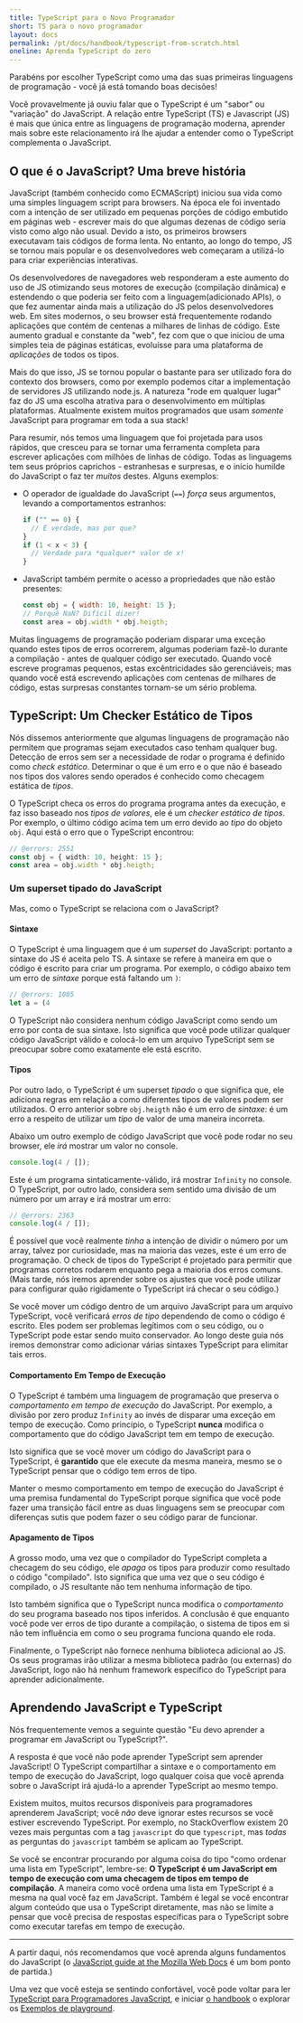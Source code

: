 ```yaml
---
title: TypeScript para o Novo Programador
short: TS para o novo programador
layout: docs
permalink: /pt/docs/handbook/typescript-from-scratch.html
oneline: Aprenda TypeScript do zero
---
```


Parabéns por escolher TypeScript como uma das suas primeiras linguagens de programação - você já está tomando boas decisões!

Você provavelmente já ouviu falar que o TypeScript é um "sabor" ou "variação" do JavaScript.
A relação entre TypeScript (TS) e Javascript (JS) é mais que única entre as linguagens de programação moderna, aprender mais sobre este relacionamento irá lhe ajudar a entender como o TypeScript complementa o JavaScript.

## O que é o JavaScript? Uma breve história

JavaScript (também conhecido como ECMAScript) iniciou sua vida como uma simples linguagem script para browsers.
Na época ele foi inventado com a intenção de ser utilizado em pequenas porções de código embutido em páginas web - escrever mais do que algumas dezenas de código seria visto como algo não usual.
Devido a isto, os primeiros browsers executavam tais códigos de forma lenta.
No entanto, ao longo do tempo, JS se tornou mais popular e os desenvolvedores web começaram a utilizá-lo para criar experiências interativas.

Os desenvolvedores de navegadores web responderam a este aumento do uso de JS otimizando seus motores de execução (compilação dinâmica) e estendendo o que poderia ser feito com a linguagem(adicionado APIs), o que fez aumentar ainda mais a utilização do JS pelos desenvolvedores web.
Em sites modernos, o seu browser está frequentemente rodando aplicações que contém de centenas a milhares de linhas de código.
Este aumento gradual e constante da "web", fez com que o que iniciou de uma simples teia de páginas estáticas, evoluísse para uma plataforma de _aplicações_ de todos os tipos.

Mais do que isso, JS se tornou popular o bastante para ser utilizado fora do contexto dos browsers, como por exemplo podemos citar a implementação de servidores JS utilizando node.js.
A natureza "rode em qualquer lugar" faz do JS uma escolha atrativa para o desenvolvimento em múltiplas plataformas.
Atualmente existem muitos programados que usam _somente_ JavaScript para programar em toda a sua stack!

Para resumir, nós temos uma linguagem que foi projetada para usos rápidos, que cresceu para se tornar uma ferramenta completa para escrever aplicações com milhões de linhas de código.
Todas as linguagems tem seus próprios caprichos - estranhesas e surpresas, e o início humilde do JavaScript o faz ter _muitos_ destes. Alguns exemplos:

- O operador de igualdade do JavaScript (`==`) _força_ seus argumentos, levando a comportamentos estranhos:

  ```js
  if ("" == 0) {
    // É verdade, mas por que?
  }
  if (1 < x < 3) {
    // Verdade para *qualquer* valor de x!
  }
  ```
- JavaScript também permite o acesso a propriedades que não estão presentes:

  ```js
  const obj = { width: 10, height: 15 };
  // Porquê NaN? Difícil dizer!
  const area = obj.width * obj.heigth;
  ```
Muitas linguagems de programação poderiam disparar uma exceção quando estes tipos de erros ocorrerem, algumas poderiam fazê-lo durante a compilação - antes de qualquer código ser executado. 
Quando você escreve programas pequenos, estas excêntricidades são gerenciáveis; mas quando você está escrevendo aplicações com centenas de milhares de código, estas surpresas constantes tornam-se um sério problema.

## TypeScript: Um Checker Estático de Tipos

Nós dissemos anteriormente que algumas linguagens de programação não permitem que programas sejam executados caso tenham qualquer bug.
Detecção de erros sem ser a necessidade de rodar o programa é definido como _check estático_.
Determinar o que é um erro e o que não é baseado nos tipos dos valores sendo operados é conhecido como checagem estática de _tipos_.

O TypeScript checa os erros do programa programa antes da execução, e faz isso baseado nos _tipos de valores_, ele é um _checker estático de tipos_.
Por exemplo, o último código acima tem um erro devido ao _tipo_ do objeto `obj`.
Aqui está o erro que o TypeScript encontrou:

```ts twoslash
// @errors: 2551
const obj = { width: 10, height: 15 };
const area = obj.width * obj.heigth;
```
### Um superset tipado do JavaScript

Mas, como o TypeScript se relaciona com o JavaScript?

#### Sintaxe

O TypeScript é uma linguagem que é um _superset_ do JavaScript: portanto a sintaxe do JS é aceita pelo TS.
A sintaxe se refere à maneira em que o código é escrito para criar um programa.
Por exemplo, o código abaixo tem um erro de _sintaxe_ porque está faltando um `)`:

```ts twoslash
// @errors: 1005
let a = (4
```
O TypeScript não considera nenhum código JavaScript como sendo um erro por conta de sua sintaxe.
Isto significa que você pode utilizar qualquer código JavaScript válido e colocá-lo em um arquivo TypeScript sem se preocupar sobre como exatamente ele está escrito.

#### Tipos

Por outro lado, o TypeScript é um superset _tipado_ o que significa que, ele adiciona regras em relação a como diferentes tipos de valores podem ser utilizados.
O erro anterior sobre `obj.heigth` não é um erro de _sintaxe_: é um erro a respeito de utilizar um _tipo_ de valor de uma maneira incorreta.

Abaixo um outro exemplo de código JavaScript que você pode rodar no seu browser, ele _irá_ mostrar um valor no console.

```js
console.log(4 / []);
```

Este é um programa sintaticamente-válido, irá mostrar `Infinity` no console.
O TypeScript, por outro lado, considera sem sentido uma divisão de um número por um array e irá mostrar um erro:

```ts twoslash
// @errors: 2363
console.log(4 / []);
```

É possível que você realmente _tinha_ a intenção de dividir o número por um array, talvez por curiosidade, mas na maioria das vezes, este é um erro de programação.
O check de tipos do TypeScript é projetado para permitir que programas corretos rodarem enquanto pega a maioria dos erros comuns.
(Mais tarde, nós iremos aprender sobre os ajustes que você pode utilizar para configurar quão rigidamente o TypeScript irá checar o seu código.)

Se você mover um código dentro de um arquivo JavaScript para um arquivo TypeScript, você verificará _erros de tipo_ dependendo de como o código é escrito.
Eles podem ser problemas legítimos com o seu código, ou o TypeScript pode estar sendo muito conservador.
Ao longo deste guia nós iremos demonstrar como adicionar várias sintaxes TypeScript para elimitar tais erros.

#### Comportamento Em Tempo de Execução

O TypeScript é também uma linguagem de programação que preserva o _comportamento em tempo de execução_ do JavaScript.
Por exemplo, a divisão por zero produz `Infinity` ao invés de disparar uma exceção em tempo de execução.
Como princípio, o TypeScript **nunca** modifica o comportamento que do código JavaScript tem em tempo de execução.

Isto significa que se você mover um código do JavaScript para o TypeScript, é **garantido** que ele execute da mesma maneira, mesmo se o TypeScript pensar que o código tem erros de tipo.

Manter o mesmo comportamento em tempo de execução do JavaScript é uma premisa fundamental do TypeScript porque significa que você pode fazer uma transição fácil entre as duas linguagens sem se preocupar com diferenças sutis que podem fazer o seu código parar de funcionar.

<!--
Missing subsection on the fact that TS extends JS to add syntax for type
specification.  (Since the immediately preceding text was raving about
how JS code can be used in TS.)
-->

#### Apagamento de Tipos

A grosso modo, uma vez que o compilador do TypeScript completa a checagem do seu código, ele _apaga_ os tipos para produzir como resultado o código "compilado".
Isto significa que uma vez que o seu código é compilado, o JS resultante não tem nenhuma informação de tipo.

Isto também significa que o TypeScript nunca modifica o _comportamento_ do seu programa baseado nos tipos inferidos.
A conclusão é que enquanto você pode ver erros de tipo durante a compilação, o sistema de tipos em si não tem influência em como o seu programa funciona quando ele roda.

Finalmente, o TypeScript não fornece nenhuma biblioteca adicional ao JS.
Os seus programas irão utilizar a mesma biblioteca padrão (ou externas) do JavaScript, logo não há nenhum framework específico do TypeScript para aprender adicionalmente.

<!--
Should extend this paragraph to say that there's an exception of
allowing you to use newer JS features and transpile the code to an older
JS, and this might add small stubs of functionality when needed.  (Maybe
with an example --- something like `?.` would be good in showing readers
that this document is maintained.)
-->

## Aprendendo JavaScript e TypeScript

Nós frequentemente vemos a seguinte questão "Eu devo aprender a programar em JavaScript ou TypeScript?".

A resposta é que você não pode aprender TypeScript sem aprender JavaScript!
O TypeScript compartilhar a sintaxe e o comportamento em tempo de execução do JavaScript, logo qualquer coisa que você aprenda sobre o JavaScript irá ajudá-lo a aprender TypeScript ao mesmo tempo.

Existem muitos, muitos recursos disponíveis para programadores aprenderem JavaScript; você _não_ deve ignorar estes recursos se você estiver escrevendo TypeScript.
Por exemplo, no StackOverflow existem 20 vezes mais perguntas com a tag `javascript` do que `typescript`, mas _todas_ as perguntas do `javascript` também se aplicam ao TypeScript.

Se você se encontrar procurando por alguma coisa do tipo "como ordenar uma lista em TypeScript", lembre-se: **O TypeScript é um JavaScript em tempo de execução com uma checagem de tipos em tempo de compilação**.
A maneira como você ordena uma lista em TypeScript é a mesma na qual você faz em JavaScript.
Também é legal se você encontrar algum conteúdo que usa o TypeScript diretamente, mas não se limite a pensar que você precisa de respostas específicas para o TypeScript sobre como executar tarefas em tempo de execução.

---

A partir daqui, nós recomendamos que você aprenda alguns fundamentos do JavaScript (o [JavaScript guide at the Mozilla Web Docs](https://developer.mozilla.org/docs/Web/JavaScript/Guide) é um bom ponto de partida.)

Uma vez que você esteja se sentindo confortável, você pode voltar para ler [TypeScript para Programadores JavaScript](/docs/handbook/typescript-in-5-minutes.html), e iniciar [o handbook](/docs/handbook/intro.html) o explorar os [Exemplos de playground](/play#show-examples).

<!-- Note: I'll be happy to write the following... -->
<!--
## Types

    * What's a type? (For newbies)
      * A type is a *kind* of value
      * Types implicitly define what operations make sense on them
      * Lots of different kinds, not just primitives
      * We can make descriptions for all kinds of values
      * The `any` type -- a quick desctiption, what it is, and why it's bad
    * Inference 101
      * Examples
      * TypeScript can figure out types most of the time
      * Two places we'll ask you what the type is: Function boundaries, and later-initialized values
    * Co-learning JavaScript
      * You can+should read existing JS resources
      * Just paste it in and see what happens
      * Consider turning off 'strict' -->
